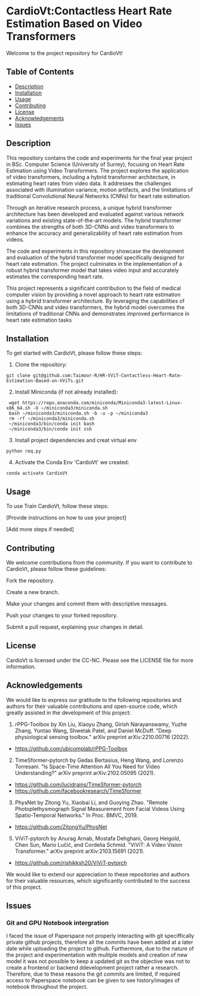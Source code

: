 # CardioVt:Contactless Heart Rate Estimation Based on Video Transformers

Welcome to the project repository for CardioVt!

## Table of Contents
- [Description](#description)
- [Installation](#installation)
- [Usage](#usage)
- [Contributing](#contributing)
- [License](#license)
- [Acknowledgements](#acknowledgements)
- [Issues](#issues)

## Description

This repository contains the code and experiments for the final year project in BSc. Computer Science (University of Surrey), focusing on Heart Rate Estimation using Video Transformers. The project explores the application of video transformers, including a hybrid transformer architecture, in estimating heart rates from video data. It addresses the challenges associated with illumination variance, motion artifacts, and the limitations of traditional Convolutional Neural Networks (CNNs) for heart rate estimation.

Through an iterative research process, a unique hybrid transformer architecture has been developed and evaluated against various network variations and existing state-of-the-art models. The hybrid transformer combines the strengths of both 3D-CNNs and video transformers to enhance the accuracy and generalizability of heart rate estimation from videos.

The code and experiments in this repository showcase the development and evaluation of the hybrid transformer model specifically designed for heart rate estimation. The project culminates in the implementation of a robust hybrid transformer model that takes video input and accurately estimates the corresponding heart rate.

This project represents a significant contribution to the field of medical computer vision by providing a novel approach to heart rate estimation using a hybrid transformer architecture. By leveraging the capabilities of both 3D-CNNs and video transformers, the hybrid model overcomes the limitations of traditional CNNs and demonstrates improved performance in heart rate estimation tasks

## Installation

To get started with CardioVt, please follow these steps:

1. Clone the repository:
  ``` 
  git clone git@github.com:Taimoor-R/HR-VViT-Contactless-Heart-Rate-Estimation-Based-on-VViTs.git 
  ```
2. Install Miniconda (if not already installed):
  ```mkdir -p ~/miniconda3
   wget https://repo.anaconda.com/miniconda/Miniconda3-latest-Linux-x86_64.sh -O ~/miniconda3/miniconda.sh
   bash ~/miniconda3/miniconda.sh -b -u -p ~/miniconda3
   rm -rf ~/miniconda3/miniconda.sh
   ~/miniconda3/bin/conda init bash
   ~/miniconda3/bin/conda init zsh
  ```
3. Install project dependencies and creat virtual env
  ``` 
  python req.py 
  ```
4. Activate the Conda Env 'CardioVt' we created:
  ``` 
  conda activate CardioVt 
  ```


## Usage
To use Train CardioVt, follow these steps:

[Provide instructions on how to use your project]

[Add more steps if needed]

## Contributing
We welcome contributions from the community. If you want to contribute to CardioVt, please follow these guidelines:

Fork the repository.

Create a new branch.

Make your changes and commit them with descriptive messages.

Push your changes to your forked repository.

Submit a pull request, explaining your changes in detail.

## License
CardioVt is licensed under the CC-NC. Please see the LICENSE file for more information.

## Acknowledgements
We would like to express our gratitude to the following repositories and authors for their valuable contributions and open-source code, which greatly assisted in the development of this project:

1. rPPG-Toolbox by Xin Liu, Xiaoyu Zhang, Girish Narayanswamy, Yuzhe Zhang, Yuntao Wang, Shwetak Patel, and Daniel McDuff. "Deep physiological sensing toolbox." arXiv preprint arXiv:2210.00716 (2022). 
  - https://github.com/ubicomplab/rPPG-Toolbox
2. TimeSformer-pytorch by Gedas Bertasius, Heng Wang, and Lorenzo Torresani. "Is Space-Time Attention All You Need for Video Understanding?" arXiv preprint arXiv:2102.05095 (2021).
  - https://github.com/lucidrains/TimeSformer-pytorch
  - https://github.com/facebookresearch/TimeSformer
3. PhysNet by Zitong Yu, Xiaobai Li, and Guoying Zhao. "Remote Photoplethysmograph Signal Measurement from Facial Videos Using Spatio-Temporal Networks." In Proc. BMVC, 2019.
  - https://github.com/ZitongYu/PhysNet
5. ViViT-pytorch by Anurag Arnab, Mostafa Dehghani, Georg Heigold, Chen Sun, Mario Lučić, and Cordelia Schmid. "ViViT: A Video Vision Transformer." arXiv preprint arXiv:2103.15691 (2021).
  - https://github.com/rishikksh20/ViViT-pytorch

We would like to extend our appreciation to these repositories and authors for their valuable resources, which significantly contributed to the success of this project.
## Issues
### Git and GPU Notebook intergration
I faced the issue of Paperspace not properly interacting with git speciffically private github projects, therefore all the commits have been added at a later date while uploading the project to github. Furthermore, due to the nature of the project and experimentation with mulitple models and creation of new model it was not possible to keep a updated git as the objective was not to create a frontend or backend ddevelopment project rather a research. Therefore, due to these reasons the git commits are limited, if required access to Paperspace notebook can be given to see history/images of notebook throughout the project.
